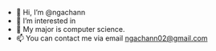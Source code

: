 - 👋 Hi, I’m @ngachann
- 👀 I’m interested in 
- 💞️ My major is computer science.
- 📫 You can contact me via email ngachann02@gmail.com

<!---
ngachann/ngachann is a ✨ special ✨ repository because its `README.md` (this file) appears on your GitHub profile.
You can click the Preview link to take a look at your changes.
--->
